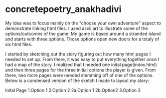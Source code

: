 # concretepoetry_anakhadivi

My idea was to focus mainly on the "choose your own adventure" aspect to demonstrate linking html files. I used ascii art to illustrate some of the options/outcomes of the game. My game is based around a stranded island and starts with three options. Those options open new doors for a totaly of six html files. 

I started by sketching out the story figuring out how many html pages I needed to set up. From there, it was easy to put everything together once I had a map of the story. I realized that I needed one inital page(index.html) and then three pages for the three initial options the player is given. From there, two more pages were needed stemming off of one of the options. 
Below is a condensed version of the sketch I made to layout my story:

Inital Page
1.Option 1
2.Option 2
  2a.Option 1
  2b.Option2
3.Option 3
